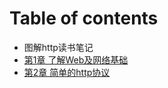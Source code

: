# Table of contents

* 图解http读书笔记
* [第1章 了解Web及网络基础](di-yi-zhang.md)
* [第2章 简单的http协议](untitled.md)

